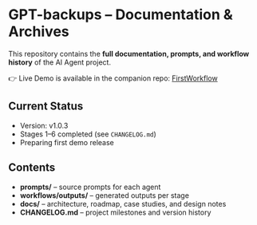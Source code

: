 # GPT-backups – Documentation & Archives

This repository contains the **full documentation, prompts, and workflow history** of the AI Agent project.

👉 Live Demo is available in the companion repo: [FirstWorkflow](https://github.com/ohadmoscko/FirstWorkflow)

## Current Status
- Version: v1.0.3  
- Stages 1–6 completed (see `CHANGELOG.md`)  
- Preparing first demo release

## Contents
- **prompts/** – source prompts for each agent  
- **workflows/outputs/** – generated outputs per stage  
- **docs/** – architecture, roadmap, case studies, and design notes  
- **CHANGELOG.md** – project milestones and version history
